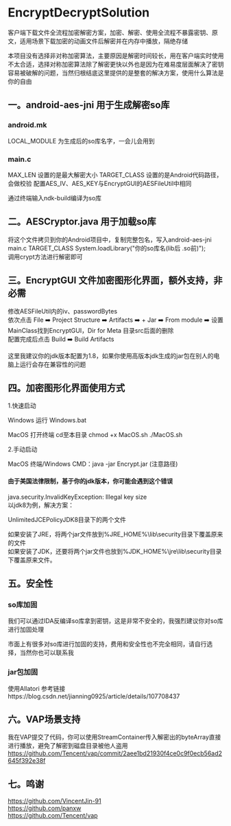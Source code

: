 # EncryptDecryptSolution  
客户端下载文件全流程加密解密方案，加密、解密、使用全流程不暴露密钥、原文，适用场景下载加密的动画文件后解密并在内存中播放，隔绝存储
 

本项目没有选择非对称加密算法，主要原因是解密时间较长，用在客户端实时使用不太合适，选择对称加密算法除了解密更快以外也是因为在难易度层面解决了密钥容易被破解的问题，当然归根结底这里提供的是整套的解决方案，使用什么算法是你的自由

## 一。android-aes-jni 用于生成解密so库

### android.mk  
  LOCAL_MODULE 为生成后的so库名字，一会儿会用到  
### main.c  
  MAX_LEN 设置的是最大解密大小 TARGET_CLASS 设置的是Android代码路径，会做校验
  配置AES_IV、AES_KEY与EncryptGUI的AESFileUtil中相同  
  
  通过终端输入ndk-build编译为so库 
  
## 二。AESCryptor.java 用于加载so库  
  将这个文件拷贝到你的Android项目中，复制完整包名，写入android-aes-jni main.c TARGET_CLASS
  System.loadLibrary("你的so库名(lib后 .so前)");  
  调用crypt方法进行解密即可 
  
## 三。EncryptGUI 文件加密图形化界面，额外支持，非必需
修改AESFileUtil内的iv、passwordBytes  
依次点击 File ➡️ Project Structure ➡️ Artifacts ➡️ + Jar ➡️ From module ➡️ 设置MainClass找到EncryptGUI，Dir for Meta 目录src后面的删除  
配置完成后点击 Build ➡️ Build Artifacts  

这里我建议你的jdk版本配置为1.8，如果你使用高版本jdk生成的jar包在别人的电脑上运行会存在兼容性的问题

## 四。加密图形化界面使用方式  
1.快速启动

Windows 
运行 Windows.bat

MacOS 
打开终端 cd至本目录
chmod +x MacOS.sh
./MacOS.sh

2.手动启动  

MacOS 终端/Windows CMD：java -jar Encrypt.jar (注意路径)

#### 由于美国法律限制，基于你的jdk版本，你可能会遇到这个错误
java.security.InvalidKeyException: Illegal key size   
以jdk8为例，解决方案：

UnlimitedJCEPolicyJDK8目录下的两个文件

如果安装了JRE，将两个jar文件放到%JRE_HOME%\lib\security目录下覆盖原来的文件  
如果安装了JDK，还要将两个jar文件也放到%JDK_HOME%\jre\lib\security目录下覆盖原来文件。

## 五。安全性

### so库加固 
我们可以通过IDA反编译so库拿到密钥，这是非常不安全的，我强烈建议你对so库进行加固处理 

市面上有很多对so库进行加固的支持，费用和安全性也不完全相同，请自行选择，当然你也可以联系我

### jar包加固
使用Allatori 参考链接https://blog.csdn.net/jianning0925/article/details/107708437

## 六。VAP场景支持 
我在VAP提交了代码，你可以使用StreamContainer传入解密出的byteArray直接进行播放，避免了解密到磁盘目录被他人盗用 
https://github.com/Tencent/vap/commit/2aee1bd21930f4ce0c9f0ecb56ad2645f392e38f  

## 七。鸣谢 
https://github.com/VincentJin-91  
https://github.com/panxw  
https://github.com/Tencent/vap  
